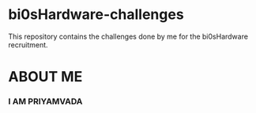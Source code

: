 # bi0sHardware-challenges
This repository contains the challenges done by me for the bi0sHardware recruitment.


# ABOUT ME

### I AM PRIYAMVADA
